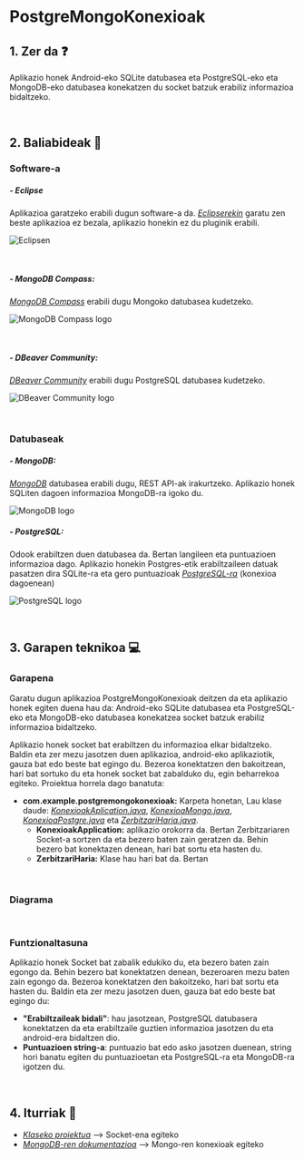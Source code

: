 # PostgreMongoKonexioak

## 1. Zer da ❓

Aplikazio honek Android-eko SQLite datubasea eta PostgreSQL-eko eta MongoDB-eko datubasea konekatzen du socket batzuk erabiliz informazioa bidaltzeko.

<br/>

## 2. Baliabideak 📝
### Software-a 

##### - Eclipse

Aplikazioa garatzeko erabili dugun software-a da. *[Eclipserekin](https://www.eclipse.org/downloads/)* garatu zen beste aplikazioa ez bezala, aplikazio honekin ez du pluginik erabili.

![Eclipsen](https://user-images.githubusercontent.com/75113982/151692541-db59c8c8-dcf5-4e1b-beb4-beef3deb0cf6.png)

<br/>

##### - MongoDB Compass:

*[MongoDB Compass](https://www.mongodb.com/products/compass)* erabili dugu Mongoko datubasea kudetzeko.

![MongoDB Compass logo](https://user-images.githubusercontent.com/75113982/151692742-415e9507-7019-4d1b-b945-fdf5c0a7fc68.png)

<br/>

##### - DBeaver Community:

*[DBeaver Community](https://dbeaver.io/)* erabili dugu PostgreSQL datubasea kudetzeko.

![DBeaver Community logo](https://user-images.githubusercontent.com/75113982/152296737-716a8112-8469-458c-b6cf-fa07d4598992.png)

<br/>

### Datubaseak

##### - MongoDB:

*[MongoDB](https://docs.mongodb.com/)* datubasea erabili dugu, REST API-ak irakurtzeko. Aplikazio honek SQLiten dagoen informazioa MongoDB-ra igoko du.

![MongoDB logo](https://user-images.githubusercontent.com/75113982/151693035-14ce5dc9-5b22-499e-8531-50bb79425db0.png)

##### - PostgreSQL: 
Odook erabiltzen duen datubasea da. Bertan langileen eta puntuazioen informazioa dago. Aplikazio honekin Postgres-etik erabiltzaileen datuak pasatzen dira SQLite-ra eta gero puntuazioak *[PostgreSQL-ra](https://www.postgresql.org/)* (konexioa dagoenean)

![PostgreSQL logo](https://user-images.githubusercontent.com/75113982/151692026-094271f1-ff91-49c6-a708-dbeeb58b9a14.png)

<br/>

## 3. Garapen teknikoa 💻
### Garapena
Garatu dugun aplikazioa PostgreMongoKonexioak deitzen da eta aplikazio honek egiten duena hau da: Android-eko SQLite datubasea eta PostgreSQL-eko eta MongoDB-eko datubasea konekatzea socket batzuk erabiliz informazioa bidaltzeko.

Aplikazio honek socket bat erabiltzen du informazioa elkar bidaltzeko. Baldin eta zer mezu jasotzen duen aplikazioa, android-eko aplikaziotik, gauza bat edo beste bat egingo du. Bezeroa konektatzen den bakoitzean, hari bat sortuko du eta honek socket bat zabalduko du, egin beharrekoa egiteko. Proiektua horrela dago banatuta: 

  - **com.example.postgremongokonexioak:** Karpeta honetan, Lau klase daude: *[KonexioakAplication.java](https://github.com/MaitaneG/SuperNahii/blob/main/Zerbitzuak/PostgreMongoKonexioak/src/main/java/com/example/postgremongokonexioak/KonexioakApplication.java)*, *[KonexioaMongo.java](https://github.com/MaitaneG/SuperNahii/blob/main/Zerbitzuak/PostgreMongoKonexioak/src/main/java/com/example/postgremongokonexioak/KonexioaMongo.java)*, *[KonexioaPostgre.java](https://github.com/MaitaneG/SuperNahii/blob/main/Zerbitzuak/PostgreMongoKonexioak/src/main/java/com/example/postgremongokonexioak/KonexioaPostgre.java)* eta *[ZerbitzariHaria.java](https://github.com/MaitaneG/SuperNahii/blob/main/Zerbitzuak/PostgreMongoKonexioak/src/main/java/com/example/postgremongokonexioak/ZerbitzariHaria.java)*. 
    - **KonexioakApplication:** aplikazio orokorra da. Bertan Zerbitzariaren Socket-a sortzen da eta bezero baten zain geratzen da. Behin bezero bat konektazen denean, hari bat sortu eta hasten du.
    - **ZerbitzariHaria:** Klase hau hari bat da. Bertan 

<br/>

### Diagrama

<br/>

### Funtzionaltasuna 

Aplikazio honek Socket bat zabalik edukiko du, eta bezero baten zain egongo da. Behin bezero bat konektatzen denean, bezeroaren mezu baten zain egongo da. Bezeroa konektatzen den bakoitzeko, hari bat sortu eta hasten du. Baldin eta zer mezu jasotzen duen, gauza bat edo beste bat egingo du:

  - **"Erabiltzaileak bidali"**: hau jasotzean, PostgreSQL datubasera konektatzen da eta erabiltzaile guztien informazioa jasotzen du eta android-era bidaltzen dio.
  - **Puntuazioen string-a**: puntuazio bat edo asko jasotzen duenean, string hori banatu egiten du puntuazioetan eta PostgreSQL-ra eta MongoDB-ra igotzen du.

<br/>

## 4. Iturriak 📌
  - *[Klaseko proiektua](https://elearning20.hezkuntza.net/012053/course/view.php?id=220)* --> Socket-ena egiteko
  - *[MongoDB-ren dokumentazioa](https://elearning20.hezkuntza.net/012053/course/view.php?id=220)* --> Mongo-ren konexioak egiteko
  
